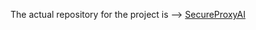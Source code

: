 The actual repository for the project is --> [SecureProxyAI](https://github.com/joydeep049/SecureAIProxy)
